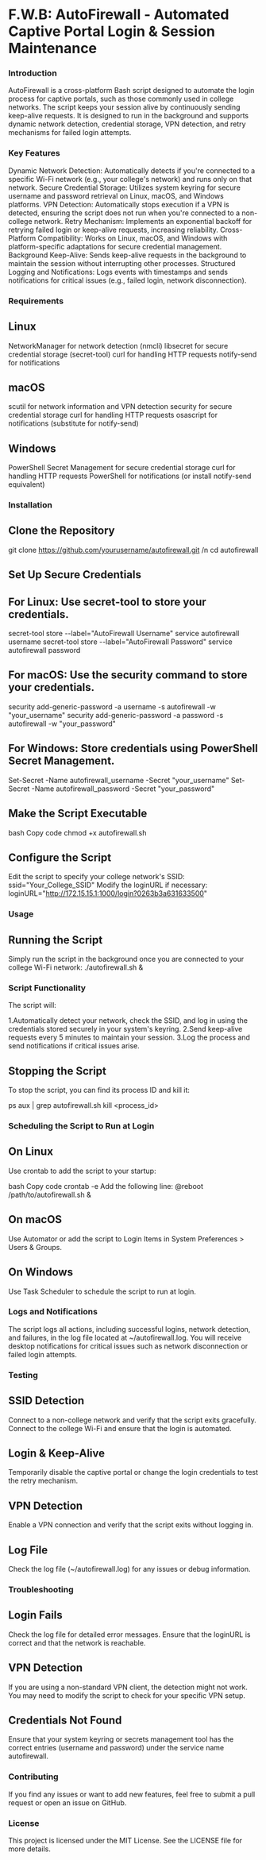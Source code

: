 # F.W.B: AutoFirewall - Automated Captive Portal Login & Session Maintenance

### Introduction

AutoFirewall is a cross-platform Bash script designed to automate the login process for captive portals, such as those commonly used in college networks. The script keeps your session alive by continuously sending keep-alive requests. It is designed to run in the background and supports dynamic network detection, credential storage, VPN detection, and retry mechanisms for failed login attempts.

### Key Features

Dynamic Network Detection: Automatically detects if you're connected to a specific Wi-Fi network (e.g., your college's network) and runs only on that network.
Secure Credential Storage: Utilizes system keyring for secure username and password retrieval on Linux, macOS, and Windows platforms.
VPN Detection: Automatically stops execution if a VPN is detected, ensuring the script does not run when you're connected to a non-college network.
Retry Mechanism: Implements an exponential backoff for retrying failed login or keep-alive requests, increasing reliability.
Cross-Platform Compatibility: Works on Linux, macOS, and Windows with platform-specific adaptations for secure credential management.
Background Keep-Alive: Sends keep-alive requests in the background to maintain the session without interrupting other processes.
Structured Logging and Notifications: Logs events with timestamps and sends notifications for critical issues (e.g., failed login, network disconnection).

### Requirements

## Linux
NetworkManager for network detection (nmcli)
libsecret for secure credential storage (secret-tool)
curl for handling HTTP requests
notify-send for notifications

## macOS
scutil for network information and VPN detection
security for secure credential storage
curl for handling HTTP requests
osascript for notifications (substitute for notify-send)

## Windows
PowerShell Secret Management for secure credential storage
curl for handling HTTP requests
PowerShell for notifications (or install notify-send equivalent)

### Installation

## Clone the Repository
git clone https://github.com/yourusername/autofirewall.git /n
cd autofirewall

## Set Up Secure Credentials

## For Linux: Use secret-tool to store your credentials.

secret-tool store --label="AutoFirewall Username" service autofirewall username
secret-tool store --label="AutoFirewall Password" service autofirewall password

## For macOS: Use the security command to store your credentials.

security add-generic-password -a username -s autofirewall -w "your_username"
security add-generic-password -a password -s autofirewall -w "your_password"

## For Windows: Store credentials using PowerShell Secret Management.

Set-Secret -Name autofirewall_username -Secret "your_username"
Set-Secret -Name autofirewall_password -Secret "your_password"

## Make the Script Executable
bash
Copy code
chmod +x autofirewall.sh

## Configure the Script
Edit the script to specify your college network's SSID:
ssid="Your_College_SSID"
Modify the loginURL if necessary:
loginURL="http://172.15.15.1:1000/login?0263b3a631633500"

### Usage

## Running the Script

Simply run the script in the background once you are connected to your college Wi-Fi network:
./autofirewall.sh &

### Script Functionality

The script will:

1.Automatically detect your network, check the SSID, and log in using the credentials stored securely in your system's keyring.
2.Send keep-alive requests every 5 minutes to maintain your session.
3.Log the process and send notifications if critical issues arise.

## Stopping the Script

To stop the script, you can find its process ID and kill it:

ps aux | grep autofirewall.sh
kill <process_id>

### Scheduling the Script to Run at Login

## On Linux
Use crontab to add the script to your startup:

bash
Copy code
crontab -e
Add the following line:
@reboot /path/to/autofirewall.sh &

## On macOS
Use Automator or add the script to Login Items in System Preferences > Users & Groups.

## On Windows
Use Task Scheduler to schedule the script to run at login.

### Logs and Notifications
The script logs all actions, including successful logins, network detection, and failures, in the log file located at ~/autofirewall.log. You will receive desktop notifications for critical issues such as network disconnection or failed login attempts.

### Testing
## SSID Detection
Connect to a non-college network and verify that the script exits gracefully.
Connect to the college Wi-Fi and ensure that the login is automated.

## Login & Keep-Alive
Temporarily disable the captive portal or change the login credentials to test the retry mechanism.

## VPN Detection
Enable a VPN connection and verify that the script exits without logging in.

## Log File
Check the log file (~/autofirewall.log) for any issues or debug information.

### Troubleshooting

## Login Fails
Check the log file for detailed error messages. Ensure that the loginURL is correct and that the network is reachable.

## VPN Detection
If you are using a non-standard VPN client, the detection might not work. You may need to modify the script to check for your specific VPN setup.

## Credentials Not Found
Ensure that your system keyring or secrets management tool has the correct entries (username and password) under the service name autofirewall.

### Contributing
If you find any issues or want to add new features, feel free to submit a pull request or open an issue on GitHub.

### License
This project is licensed under the MIT License. See the LICENSE file for more details.

